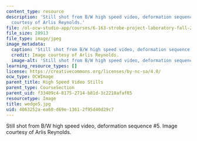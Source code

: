 ```yaml
---
content_type: resource
description: 'Still shot from B/W high speed video, deformation sequence #5. Image
  courtesy of Arlis Reynolds.'
file: /ol-ocw-studio-app/courses/6-163-strobe-project-laboratory-fall-2005/4063252aea60d69e13612f95d40d29c7_wedge5.jpg
file_size: 28913
file_type: image/jpeg
image_metadata:
  caption: 'Still shot from B/W high speed video, deformation sequence #5.'
  credit: Image courtesy of Arlis Reynolds.
  image-alt: 'Still shot from B/W high speed video, deformation sequence #5.'
learning_resource_types: []
license: https://creativecommons.org/licenses/by-nc-sa/4.0/
ocw_type: OCWImage
parent_title: High Speed Video Stills
parent_type: CourseSection
parent_uid: f33409c4-8175-2714-b81d-3c2218afaf85
resourcetype: Image
title: wedge5.jpg
uid: 4063252a-ea60-d69e-1361-2f95d40d29c7
---
```

Still shot from B/W high speed video, deformation sequence #5. Image courtesy of Arlis Reynolds.